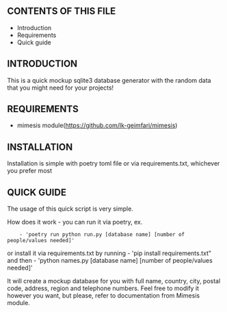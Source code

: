 CONTENTS OF THIS FILE
---------------------

 * Introduction
 * Requirements
 * Quick guide

INTRODUCTION
------------

This is a quick mockup sqlite3 database generator with the random data that you might need for your projects!

REQUIREMENTS
------------

* mimesis module(https://github.com/lk-geimfari/mimesis)

INSTALLATION
------------
Installation is simple with poetry toml file or via requirements.txt, whichever you prefer most

QUICK GUIDE
-------------
The usage of this quick script is very simple.

 How does it work - you can run it via
        poetry, ex. 
        
        - 'poetry run python run.py [database name] [number of people/values needed]'
  or install it via requirements.txt by running 
        - 'pip install requirements.txt" 
  and then
        - 'python names.py [database name] [number of people/values needed]'

It will create a mockup database for you with full name, country, city, postal code, address, region and telephone numbers.
Feel free to modify it however you want, but please, refer to documentation from Mimesis module.
